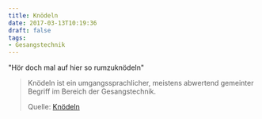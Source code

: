 ```yaml
---
title: Knödeln
date: 2017-03-13T10:19:36
draft: false
tags:
- Gesangstechnik
---
```


"Hör doch mal auf hier so rumzuknödeln"

> Knödeln ist ein umgangssprachlicher, meistens abwertend gemeinter Begriff im
> Bereich der Gesangstechnik.
>
> Quelle: [Knödeln](https://de.wikipedia.org/wiki/Knödeln)